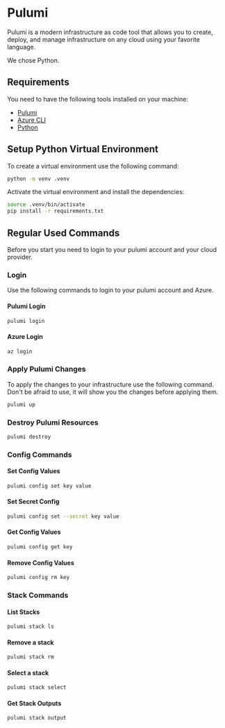 # Pulumi

Pulumi is a modern infrastructure as code tool that allows you to create, deploy, and manage infrastructure on any cloud using your favorite language.

We chose Python.

## Requirements

You need to have the following tools installed on your machine:

- [Pulumi](https://www.pulumi.com/docs/get-started/install/)
- [Azure CLI](https://docs.microsoft.com/en-us/cli/azure/install-azure-cli)
- [Python](https://www.python.org/downloads/)

## Setup Python Virtual Environment

To create a virtual environment use the following command:

```bash
python -m venv .venv
```

Activate the virtual environment and install the dependencies:

```bash
source .venv/bin/activate
pip install -r requirements.txt
```


## Regular Used Commands

Before you start you need to login to your pulumi account and your cloud provider.

### Login

Use the following commands to login to your pulumi account and Azure.

#### Pulumi Login

```bash
pulumi login
```

#### Azure Login

```bash
az login
```

### Apply Pulumi Changes

To apply the changes to your infrastructure use the following command.
Don't be afraid to use, it will show you the changes before applying them.

```bash
pulumi up
```

### Destroy Pulumi Resources

```bash
pulumi destroy
```

### Config Commands

#### Set Config Values

```bash
pulumi config set key value
```

#### Set Secret Config

```bash
pulumi config set --secret key value
```

#### Get Config Values

```bash
pulumi config get key
```

#### Remove Config Values

```bash
pulumi config rm key
```

### Stack Commands

#### List Stacks

```bash
pulumi stack ls
```

#### Remove a stack

```bash
pulumi stack rm
```

#### Select a stack

```bash
pulumi stack select
```

#### Get Stack Outputs

```bash
pulumi stack output
```
